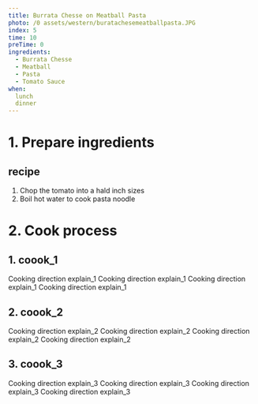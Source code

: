 ```yaml
---
title: Burrata Chesse on Meatball Pasta
photo: /0 assets/western/buratachesemeatballpasta.JPG
index: 5
time: 10
preTime: 0
ingredients:
  - Burrata Chesse
  - Meatball
  - Pasta
  - Tomato Sauce
when:
  lunch
  dinner
---
```

# 1. Prepare ingredients
## recipe
1. Chop the tomato into a hald inch sizes
2. Boil hot water to cook pasta noodle
# 2. Cook process
## 1. coook_1
Cooking direction explain_1
Cooking direction explain_1
Cooking direction explain_1
Cooking direction explain_1
## 2. coook_2
Cooking direction explain_2
Cooking direction explain_2
Cooking direction explain_2
Cooking direction explain_2
## 3. coook_3
Cooking direction explain_3
Cooking direction explain_3
Cooking direction explain_3
Cooking direction explain_3